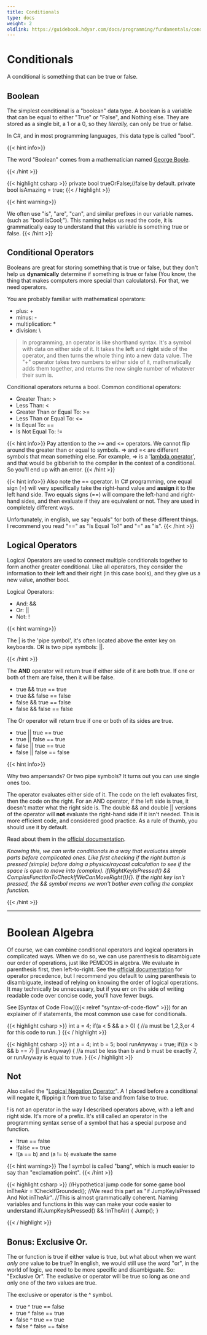 ```yaml
---
title: Conditionals
type: docs
weight: 2
oldlink: https://guidebook.hdyar.com/docs/programming/fundamentals/conditionals/
---
```


# Conditionals

A conditional is something that can be true or false.

## Boolean
The simplest conditional is a "boolean" data type. A boolean is a variable that can be equal to either "True" or "False", and Nothing else. They are stored as a single bit, a 1 or a 0, so they *literally,* can only be true or false.

In C#, and in most programming languages, this data type is called "bool".

{{< hint info>}}

The word "Boolean" comes from a mathematician named [George Boole](https://en.wikipedia.org/wiki/George_Boole). 

{{< /hint >}}

{{< highlight csharp >}}
private bool trueOrFalse;//false by default.
private bool isAmazing = true;
{{< / highlight >}}

{{< hint warning>}}

We often use "is", "are", "can", and similar prefixes in our variable names. (such as "bool isCool;"). This naming helps us read the code, it is grammatically easy to understand that this variable is something true or false.
{{< /hint >}}

## Conditional Operators
Booleans are great for storing something that is true or false, but they don't help us **dynamically** determine if something is true or false (You know, the thing that makes computers more special than calculators). For that, we need operators.

You are probably familiar with mathematical operators:
-  plus: \+
- minus: \-
- multiplication: \*
- division: \\

> In programming, an operator is like shorthand syntax. It's a symbol with data on either side of it. It takes the **left** and **right** side of the operator, and then turns the whole thing into a new data value. The "+" operator takes two numbers to either side of it, mathematically adds them together, and returns the new single number of whatever their sum is.

Conditional operators returns a bool. Common conditional operators:
- Greater Than: >
- Less Than: <
- Greater Than or Equal To: >=
- Less Than or Equal To: <=
- Is Equal To: ==
- Is Not Equal To: !=

{{< hint info>}}
Pay attention to the  >= and <= operators. We cannot flip around the greater than or equal to symbols. => and =< are different symbols that mean something else. For example, => is a '[lambda operator](https://docs.microsoft.com/en-us/dotnet/csharp/language-reference/operators/lambda-operator)', and that would be gibberish to the compiler in the context of a conditional. So you'll end up with an error.
{{< /hint >}}

{{< hint info>}}
Also note the == operator. In C# programming, one equal sign (=) will very specifically take the right-hand value and **assign** it to the left hand side. Two equals signs (==) will compare the left-hand and right-hand sides, and then evaluate if they are equivalent or not. They are used in completely different ways. 

Unfortunately, in english, we say "equals" for both of these different things. I recommend you read "==" as "Is Equal To?" and "=" as "is".
{{< /hint >}}

## Logical Operators
Logical Operators are used to connect multiple conditionals together to form another greater conditional. Like all operators, they consider the information to their left and their right (in this case bools), and they give us a new value, another bool.

Logical Operators:
- And: &&
- Or: ||
- Not: !

{{< hint warning>}}

The | is the 'pipe symbol', it's often located above the enter key on keyboards. OR is two pipe symbols: ||.

{{< /hint >}}

The **AND** operator will return true if either side of it are both true. If one or both of them are false, then it will be false.

- true && true == true
- true && false == false
- false && true == false
- false && false == false

The Or operator will return true if one or both of its sides are true.
- true || true == true
- true || false == true
- false || true == true
- false || false == false

{{< hint info>}}

Why two ampersands? Or two pipe symbols? It turns out you can use single ones too.

The operator evaluates either side of it. The code on the left evaluates first, then the code on the right. For an AND operator, if the left side is true, it doesn't matter what the right side is. The double && and double || versions of the operator will **not** evaluate the right-hand side if it isn't needed. This is more efficient code, and considered good practice. As a rule of thumb, you should use it by default.

Read about them in the [official documentation](https://docs.microsoft.com/en-us/dotnet/csharp/language-reference/operators/boolean-logical-operators).

_Knowing this, we can write conditionals in a way that evaluates simple parts before complicated ones. Like first checking if the right button is pressed (simple) before doing a physics/raycast calculation to see if the space is open to move into (complex). if(RightKeyIsPressed() && ComplexFunctionToCheckIfWeCanMoveRight()){}. If the right key isn't pressed, the && symbol means we won't bother even calling the complex function._

{{< /hint >}}

---
# Boolean Algebra
Of course, we can combine conditional operators and logical operators in complicated ways. When we do so, we can use parenthesis to disambiguate our order of operations, just like PEMDOS in algebra. We evaluate in parenthesis first, then left-to-right. See the [official documentation](https://docs.microsoft.com/en-us/dotnet/csharp/language-reference/operators/boolean-logical-operators#operator-precedence) for operator precedence, but I recommend you default to using parenthesis to disambiguate, instead of relying on knowing the order of logical operations. It may technically be unnecessary, but if you err on the side of writing readable code over concise code, you'll have fewer bugs.

See [Syntax of Code Flow]({{< relref "syntax-of-code-flow" >}}) for an explainer of if statements, the most common use case for conditionals.

{{< highlight csharp >}}
int a = 4;
if(a < 5 && a > 0)
{
	//a must be 1,2,3,or 4 for this code to run.
}
{{< / highlight >}}

{{< highlight csharp >}}
int a = 4;
int b = 5;
bool runAnyway = true;
if((a < b && b == 7) || runAnyway)
{
	//a must be less than b and b must be exactly 7, or runAnyway is equal to true.
}
{{< / highlight >}}

## Not
Also called the "[Logical Negation Operator](https://docs.microsoft.com/en-us/dotnet/csharp/language-reference/operators/boolean-logical-operators)". A ! placed before a conditional will negate it, flipping it from true to false and from false to true.

! is not an operator in the way I described operators above, with a left and right side. It's more of a prefix. It's still called an operator in the programming syntax sense of a symbol that has a special purpose and function.

- !true == false
- !false == true
- !(a == b) and (a != b) evaluate the same

{{< hint warning>}}
The ! symbol is called "bang", which is much easier to say than "exclamation point".
{{< /hint >}}

{{< highlight csharp >}}
//Hypothetical jump code for some game
bool inTheAir = !CheckIfGrounded();
//We read this part as "if JumpKeyIsPressed And Not inTheAir". 
//This is almost grammatically coherent. Naming variables and functions in this way can make your code easier to understand
if(JumpKeyIsPressed() && !inTheAir)
{
	Jump();
}

{{< / highlight >}}

## Bonus: Exclusive Or.
The or function is true if either value is true, but what about when we want _only one_ value to be true? In english, we would still use the word "or", in the world of logic, we need to be more specific and disambiguate. So: "Exclusive Or". The exclusive or operator will be true so long as one and only one of the two values are true.

The exclusive or operator is the ^ symbol.

- true ^ true == false
- true ^ false == true
- false ^ true == true
- false ^ false == false

